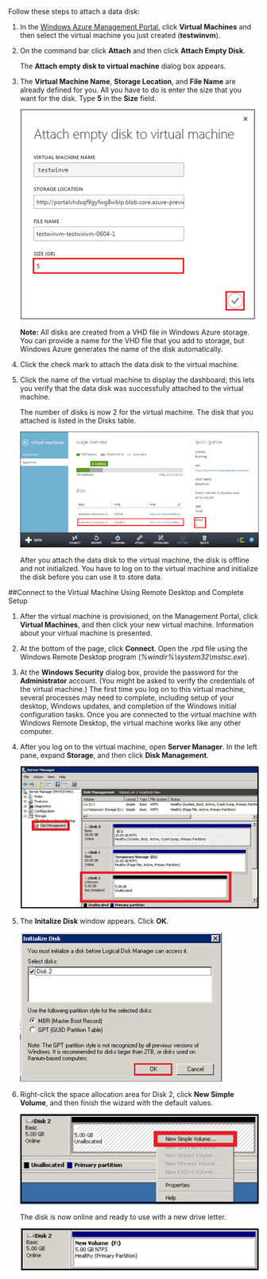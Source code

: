 
Follow these steps to attach a data disk:

1. In the [Windows Azure Management Portal][AzurePreviewPortal], click **Virtual Machines** and then select the virtual machine you just created (**testwinvm**).

2. On the command bar click **Attach** and then click **Attach Empty Disk**.
	
	The **Attach empty disk to virtual machine** dialog box appears.


3. The **Virtual Machine Name**, **Storage Location**, and **File Name** are already defined for you. All you have to do is enter the size that you want for the disk. Type **5** in the **Size** field.

	![Attach Empty Disk][Image2]

	**Note:** All disks are created from a VHD file in Windows Azure storage. You can provide a name for the VHD file that you add to storage, but Windows Azure generates the name of the disk automatically.

4. Click the check mark to attach the data disk to the virtual machine.

5. Click the name of the virtual machine to display the dashboard; this lets you verify that the data disk was successfully attached to the virtual machine.

	The number of disks is now 2 for the virtual machine. The disk that you attached is listed in the Disks table.

	![Attach Empty Disk][Image3]

	After you attach the data disk to the virtual machine, the disk is offline and not initialized. You have to log on to the virtual machine and initialize the disk before you can use it to store data.

##Connect to the Virtual Machine Using Remote Desktop and Complete Setup
1. After the virtual machine is provisioned, on the Management Portal, click **Virtual Machines**, and then click your new virtual machine. Information about your virtual machine is presented.	

2. At the bottom of the page, click **Connect**. Open the .rpd file using the Windows Remote Desktop program (*%windir%\system32\mstsc.exe*).	

3. At the **Windows Security** dialog box, provide the password for the **Administrator** account. (You might be asked to verify the credentials of the virtual machine.) The first time you log on to this virtual machine, several processes may need to complete, including setup of your desktop, Windows updates, and completion of the Windows initial configuration tasks. Once you are connected to the virtual machine with Windows Remote Desktop, the virtual machine works like any other computer.

4. After you log on to the virtual machine, open **Server Manager**. In the left pane, expand **Storage**, and then click **Disk Management**.

	![Server Manager][Image4]

5. The **Initalize Disk** window appears.  Click **OK**.

	![Initialize Disk][Image5.0]

6. Right-click the space allocation area for Disk 2, click **New Simple Volume**, and then finish the wizard with the default values.

	![New Simple Volume][Image6]

	The disk is now online and ready to use with a new drive letter.

	![Initialize Success][Image7]


[AzurePreviewPortal]: http://manage.windowsazure.com

[Image2]: ./media/attach-data-disk-windows-server-2008-vm-in-portal/AttachDataDiskWinVM2.png
[Image3]: ./media/attach-data-disk-windows-server-2008-vm-in-portal/AttachDataDiskWinVM3.png
[Image4]: ./media/attach-data-disk-windows-server-2008-vm-in-portal/servermanager.png
[Image5.0]: ./media/attach-data-disk-windows-server-2008-vm-in-portal/initializedisk0.png

[Image6]: ./media/attach-data-disk-windows-server-2008-vm-in-portal/initializediskvolume.png
[Image7]: ./media/attach-data-disk-windows-server-2008-vm-in-portal/initializesuccess.png
